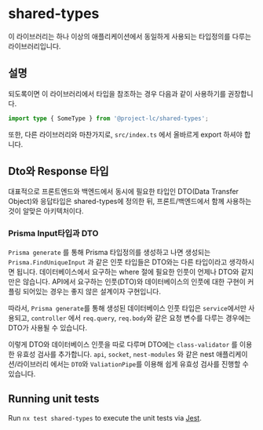 # shared-types

이 라이브러리는 하나 이상의 애플리케이션에서 동일하게 사용되는 타입정의를 다루는 라이브러리입니다.

## 설명

되도록이면 이 라이브러리에서 타입을 참조하는 경우 다음과 같이 사용하기를 권장합니다.

```ts
import type { SomeType } from '@project-lc/shared-types';
```

또한, 다른 라이브러리와 마찬가지로, `src/index.ts` 에서 올바르게 export 하셔야 합니다.

## Dto와 Response 타입

대표적으로 프론트엔드와 백엔드에서 동시에 필요한 타입인 DTO(Data Transfer Object)와 응답타입은 shared-types에 정의한 뒤, 프론트/백엔드에서 함께 사용하는 것이 알맞은 아키텍처이다.

### Prisma Input타입과 DTO

`Prisma generate` 를 통해 Prisma 타입정의를 생성하고 나면 생성되는 `Prisma.FindUniqueInput` 과 같은 인풋 타입들은 DTO와는 다른 타입이라고 생각하시면 됩니다. 데이터베이스에서 요구하는 where 절에 필요한 인풋이 언제나 DTO와 같지만은 않습니다. API에서 요구하는 인풋(DTO)와 데이터베이스의 인풋에 대한 구현이 커플링 되어있는 경우는 좋지 않은 설계이자 구현입니다.

따라서, `Prisma generate`를 통해 생성된 데이터베이스 인풋 타입은 `service`에서만 사용되고, `controller` 에서 `req.query`, `req.body`와 같은 요청 변수를 다루는 경우에는 DTO가 사용될 수 있습니다.

이렇게 DTO와 데이터베이스 인풋을 따로 다루며 DTO에는 `class-validator` 를 이용한 유효성 검사를 추가합니다. `api`, `socket`, `nest-modules` 와 같은 nest 애플리케이션/라이브러리 에서는 `DTO`와 `ValiationPipe`를 이용해 쉽게 유효성 검사를 진행할 수 있습니다.

## Running unit tests

Run `nx test shared-types` to execute the unit tests via [Jest](https://jestjs.io).

